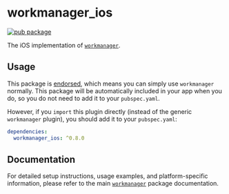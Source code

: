 # workmanager_ios

[![pub package](https://img.shields.io/pub/v/workmanager_ios.svg)](https://pub.dartlang.org/packages/workmanager_ios)

The iOS implementation of [`workmanager`][workmanager].

## Usage

This package is [endorsed][federated_plugin_docs], which means you can simply use `workmanager`
normally. This package will be automatically included in your app when you do,
so you do not need to add it to your `pubspec.yaml`.

However, if you `import` this plugin directly (instead of the generic `workmanager` plugin), 
you should add it to your `pubspec.yaml`:

```yaml
dependencies:
  workmanager_ios: ^0.8.0
```

## Documentation

For detailed setup instructions, usage examples, and platform-specific information, 
please refer to the main [`workmanager`][workmanager] package documentation.

[workmanager]: https://pub.dartlang.org/packages/workmanager
[federated_plugin_docs]: https://flutter.dev/go/federated-plugins